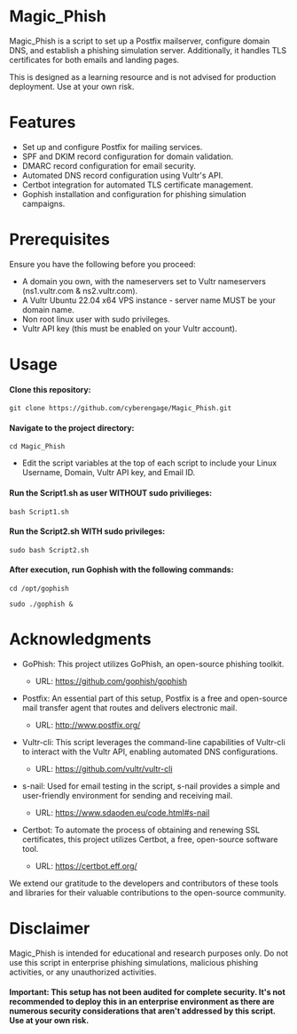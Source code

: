# Magic_Phish

Magic_Phish is a script to set up a Postfix mailserver, configure domain DNS, and establish a phishing simulation server. Additionally, it handles TLS certificates for both emails and landing pages.

This is designed as a learning resource and is not advised for production deployment. Use at your own risk.

# Features
 - Set up and configure Postfix for mailing services.
 - SPF and DKIM record configuration for domain validation.
 - DMARC record configuration for email security.
 - Automated DNS record configuration using Vultr's API.
 - Certbot integration for automated TLS certificate management.
 - Gophish installation and configuration for phishing simulation campaigns.

# Prerequisites
Ensure you have the following before you proceed:

 - A domain you own, with the nameservers set to Vultr nameservers (ns1.vultr.com & ns2.vultr.com).
 - A Vultr Ubuntu 22.04 x64 VPS instance - server name MUST be your domain name.
 - Non root linux user with sudo privileges.
 - Vultr API key (this must be enabled on your Vultr account). 

# Usage
#### Clone this repository:
```
git clone https://github.com/cyberengage/Magic_Phish.git
```

#### Navigate to the project directory:
```
cd Magic_Phish
```
* Edit the script variables at the top of each script to include your Linux Username, Domain, Vultr API key, and Email ID.

#### Run the Script1.sh as user WITHOUT sudo privilieges:
```
bash Script1.sh
```

#### Run the Script2.sh WITH sudo privileges:
```
sudo bash Script2.sh
```
#### After execution, run Gophish with the following commands:
```
cd /opt/gophish

sudo ./gophish &
```

# Acknowledgments
 - GoPhish: This project utilizes GoPhish, an open-source phishing toolkit. 
   - URL: https://github.com/gophish/gophish

 - Postfix: An essential part of this setup, Postfix is a free and open-source mail transfer agent that routes and delivers electronic mail.  
   - URL: http://www.postfix.org/

 - Vultr-cli: This script leverages the command-line capabilities of Vultr-cli to interact with the Vultr API, enabling automated DNS configurations.
   - URL: https://github.com/vultr/vultr-cli

 - s-nail: Used for email testing in the script, s-nail provides a simple and user-friendly environment for sending and receiving mail. 
   - URL: https://www.sdaoden.eu/code.html#s-nail

 - Certbot: To automate the process of obtaining and renewing SSL certificates, this project utilizes Certbot, a free, open-source software tool.
   - URL: https://certbot.eff.org/

We extend our gratitude to the developers and contributors of these tools and libraries for their valuable contributions to the open-source community.

# Disclaimer
Magic_Phish is intended for educational and research purposes only. 
Do not use this script in enterprise phishing simulations, malicious phishing activities, or any unauthorized activities. 

#### Important: This setup has not been audited for complete security. It's not recommended to deploy this in an enterprise environment as there are numerous security considerations that aren't addressed by this script. Use at your own risk.
